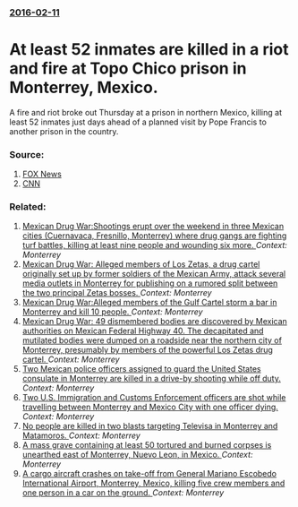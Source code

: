 ### [2016-02-11](/news/2016/02/11/index.md)

# At least 52 inmates are killed in a riot and fire at Topo Chico prison in Monterrey, Mexico. 

A fire and riot broke out Thursday at a prison in northern Mexico, killing at least 52 inmates just days ahead of a planned visit by Pope Francis to another prison in the country.


### Source:

1. [FOX News](http://www.foxnews.com/world/2016/02/11/fire-breaks-out-at-northern-mexico-prison-deaths-reported.html)
2. [CNN](http://edition.cnn.com/2016/02/11/americas/mexico-monterrey-topo-chico-prison-riot/)

### Related:

1. [Mexican Drug War:Shootings erupt over the weekend in three Mexican cities (Cuernavaca, Fresnillo, Monterrey) where drug gangs are fighting turf battles, killing at least nine people and wounding six more. ](/news/2013/09/29/mexican-drug-war-pshootings-erupt-over-the-weekend-in-three-mexican-cities-cuernavaca-fresnillo-monterrey-where-drug-gangs-are-fighting.md) _Context: Monterrey_
2. [Mexican Drug War: Alleged members of Los Zetas, a drug cartel originally set up by former soldiers of the Mexican Army, attack several media outlets in Monterrey for publishing on a rumored split between the two principal Zetas bosses. ](/news/2012/08/6/mexican-drug-war-alleged-members-of-los-zetas-a-drug-cartel-originally-set-up-by-former-soldiers-of-the-mexican-army-attack-several-media.md) _Context: Monterrey_
3. [Mexican Drug War:Alleged members of the Gulf Cartel storm a bar in Monterrey and kill 10 people. ](/news/2012/08/14/mexican-drug-war-palleged-members-of-the-gulf-cartel-storm-a-bar-in-monterrey-and-kill-10-people.md) _Context: Monterrey_
4. [Mexican Drug War: 49 dismembered bodies are discovered by Mexican authorities on Mexican Federal Highway 40. The decapitated and mutilated bodies were dumped on a roadside near the northern city of Monterrey, presumably by members of the powerful Los Zetas drug cartel. ](/news/2012/05/13/mexican-drug-war-49-dismembered-bodies-are-discovered-by-mexican-authorities-on-mexican-federal-highway-40-the-decapitated-and-mutilated-b.md) _Context: Monterrey_
5. [Two Mexican police officers assigned to guard the United States consulate in Monterrey are killed in a drive-by shooting while off duty. ](/news/2011/07/22/two-mexican-police-officers-assigned-to-guard-the-united-states-consulate-in-monterrey-are-killed-in-a-drive-by-shooting-while-off-duty.md) _Context: Monterrey_
6. [Two U.S. Immigration and Customs Enforcement officers are shot while travelling between Monterrey and Mexico City with one officer dying. ](/news/2011/02/15/two-u-s-immigration-and-customs-enforcement-officers-are-shot-while-travelling-between-monterrey-and-mexico-city-with-one-officer-dying.md) _Context: Monterrey_
7. [No people are killed in two blasts targeting Televisa in Monterrey and Matamoros. ](/news/2010/08/15/no-people-are-killed-in-two-blasts-targeting-televisa-in-monterrey-and-matamoros.md) _Context: Monterrey_
8. [A mass grave containing at least 50 tortured and burned corpses is unearthed east of Monterrey,  Nuevo Leon, in Mexico. ](/news/2010/07/24/a-mass-grave-containing-at-least-50-tortured-and-burned-corpses-is-unearthed-east-of-monterrey-nuevo-lea3n-in-mexico.md) _Context: Monterrey_
9. [A cargo aircraft crashes on take-off from General Mariano Escobedo International Airport, Monterrey, Mexico, killing five crew members and one person in a car on the ground. ](/news/2010/04/14/a-cargo-aircraft-crashes-on-take-off-from-general-mariano-escobedo-international-airport-monterrey-mexico-killing-five-crew-members-and-o.md) _Context: Monterrey_
